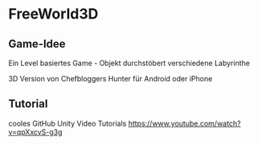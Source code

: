 # FreeWorld3D

## Game-Idee
Ein Level basiertes Game - Objekt durchstöbert verschiedene Labyrinthe

3D Version von Chefbloggers Hunter für Android oder iPhone

## Tutorial
cooles GitHub Unity Video Tutorials
https://www.youtube.com/watch?v=qpXxcvS-g3g